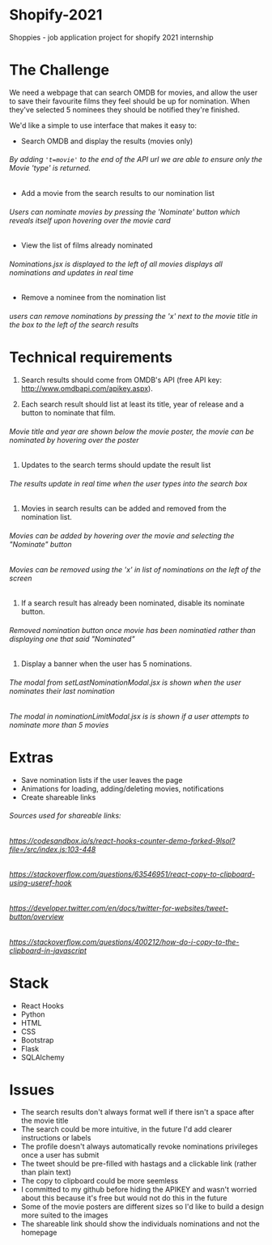 # Shopify-2021
Shoppies - job application project for shopify 2021 internship

# The Challenge

We need a webpage that can search OMDB for movies, and allow the user to save their favourite films they feel should be up for nomination.
When they've selected 5 nominees they should be notified they're finished.

We'd like a simple to use interface that makes it easy to:
- Search OMDB and display the results (movies only)
###### By adding `'t=movie'` to the end of the API url we are able to ensure only the Movie 'type' is returned.

- Add a movie from the search results to our nomination list
###### Users can nominate movies by pressing the 'Nominate' button which reveals itself upon hovering over the movie card

- View the list of films already nominated
###### Nominations.jsx  is displayed to the left of all movies displays all nominations and updates in real time

- Remove a nominee from the nomination list
###### users can remove nominations by pressing the 'x' next to the movie title in the box to the left of the search results

# Technical requirements

1. Search results should come from OMDB's API (free API key: http://www.omdbapi.com/apikey.aspx).

1. Each search result should list at least its title, year of release and a button to nominate that film.
###### Movie title and year are shown below the movie poster, the movie can be nominated by hovering over the poster

1. Updates to the search terms should update the result list
###### The results update in real time when the user types into the search box

1. Movies in search results can be added and removed from the nomination list.
###### Movies can be added by hovering over the movie and selecting the "Nominate" button
###### Movies can be removed using the 'x' in list of nominations on the left of the screen

1. If a search result has already been nominated, disable its nominate button.
###### Removed nomination button once movie has been nominatied rather than displaying one that said "Nominated"

1. Display a banner when the user has 5 nominations.
###### The modal from setLastNominationModal.jsx is shown when the user nominates their last nomination
###### The modal in nominationLimitModal.jsx is is shown if a user attempts to nominate more than 5 movies

# Extras

 - Save nomination lists if the user leaves the page
 - Animations for loading, adding/deleting movies, notifications
 - Create shareable links
###### Sources used for shareable links:
###### https://codesandbox.io/s/react-hooks-counter-demo-forked-9lsol?file=/src/index.js:103-448
###### https://stackoverflow.com/questions/63546951/react-copy-to-clipboard-using-useref-hook
###### https://developer.twitter.com/en/docs/twitter-for-websites/tweet-button/overview
###### https://stackoverflow.com/questions/400212/how-do-i-copy-to-the-clipboard-in-javascript

# Stack

- React Hooks
- Python
- HTML
- CSS
- Bootstrap
- Flask
- SQLAlchemy


# Issues

- The search results don't always format well if there isn't a space after the movie title
- The search could be more intuitive, in the future I'd add clearer instructions or labels
- The profile doesn't always automatically revoke nominations privileges once a user has submit
- The tweet should be pre-filled with hastags and a clickable link (rather than plain text)
- The copy to clipboard could be more seemless
- I committed to my github before hiding the APIKEY and wasn't worried about this because it's free but would not do this in the future
- Some of the movie posters are different sizes so I'd like to build a design more suited to the images
- The shareable link should show the individuals nominations and not the homepage